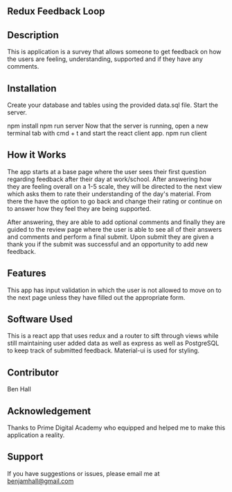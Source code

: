 ## Redux Feedback Loop
## Description
This is application is a survey that allows someone to get feedback on how the users are feeling, understanding, supported and if they have any comments. 

## Installation
Create your database and tables using the provided data.sql file. Start the server.

npm install
npm run server
Now that the server is running, open a new terminal tab with cmd + t and start the react client app.
npm run client

## How it Works
The app starts at a base page where the user sees their first question regarding feedback after their day at work/school. After answering how they are feeling overall on a 1-5 scale, they will be directed to the next view which asks them to rate their understanding of the day's material. From there the have the option to go back and change their rating or continue on to answer how they feel they are being supported.

After answering, they are able to add optional comments and finally they are guided to the review page where the user is able to see all of their answers and comments and perform a final submit. Upon submit they are given a thank you if the submit was successful and an opportunity to add new feedback.
## Features
This app has input validation in which the user is not allowed to move on to the next page unless they have filled out the appropriate form.
## Software Used
This is a react app that uses redux and a router to sift through views while still maintaining user added data as well as express as well as PostgreSQL to keep track of submitted feedback. Material-ui is used for styling.
## Contributor 
Ben Hall
## Acknowledgement
Thanks to Prime Digital Academy who equipped and helped me to make this application a reality. 
## Support
If you have suggestions or issues, please email me at benjamhall@gmail.com
